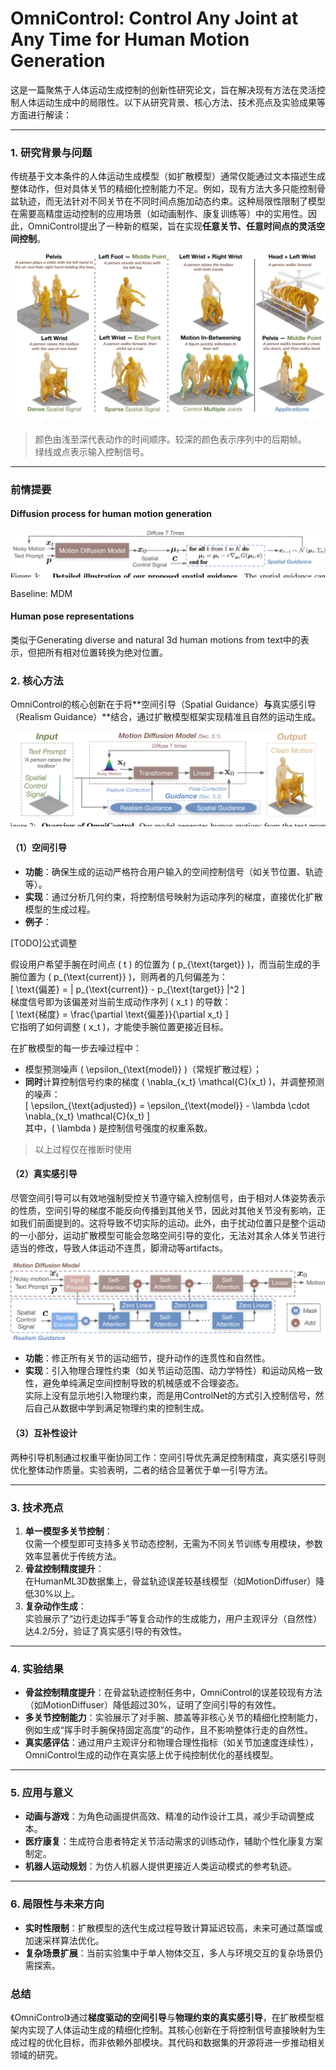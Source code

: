 # OmniControl: Control Any Joint at Any Time for Human Motion Generation

这是一篇聚焦于人体运动生成控制的创新性研究论文，旨在解决现有方法在灵活控制人体运动生成中的局限性。以下从研究背景、核心方法、技术亮点及实验成果等方面进行解读：

---

### 1. **研究背景与问题**
传统基于文本条件的人体运动生成模型（如扩散模型）通常仅能通过文本描述生成整体动作，但对具体关节的精细化控制能力不足。例如，现有方法大多只能控制骨盆轨迹，而无法针对不同关节在不同时间点施加动态约束。这种局限性限制了模型在需要高精度运动控制的应用场景（如动画制作、康复训练等）中的实用性。因此，OmniControl提出了一种新的框架，旨在实现**任意关节、任意时间点的灵活空间控制**。

![](./assets/857dcba6ae5f018afeab16ecca882a7b_1_Figure_1_806783434.png)

> 颜色由浅至深代表动作的时间顺序。较深的颜色表示序列中的后期帧。  
> 绿线或点表示输入控制信号。

---

### 前情提要

#### Diffusion process for human motion generation

![](./assets/857dcba6ae5f018afeab16ecca882a7b_4_Figure_3_-1362753978.png)

Baseline: MDM

#### Human pose representations

类似于Generating diverse and natural 3d human motions from text中的表示，但把所有相对位置转换为绝对位置。  

### 2. **核心方法**
OmniControl的核心创新在于将**空间引导（Spatial Guidance）**与**真实感引导（Realism Guidance）**结合，通过扩散模型框架实现精准且自然的运动生成。

![](./assets/857dcba6ae5f018afeab16ecca882a7b_3_Figure_2_-1231147357.png)

#### （1）**空间引导**
- **功能**：确保生成的运动严格符合用户输入的空间控制信号（如关节位置、轨迹等）。
- **实现**：通过分析几何约束，将控制信号映射为运动序列的梯度，直接优化扩散模型的生成过程。
- **例子**：

[TODO]公式调整

假设用户希望手腕在时间点 \( t \) 的位置为 \( p_{\text{target}} \)，而当前生成的手腕位置为 \( p_{\text{current}} \)，则两者的几何偏差为：  
  \[
  \text{偏差} = \| p_{\text{current}} - p_{\text{target}} \|^2
  \]  
  梯度信号即为该偏差对当前生成动作序列 \( x_t \) 的导数：  
  \[
  \text{梯度} = \frac{\partial \text{偏差}}{\partial x_t}
  \]  
  它指明了如何调整 \( x_t \)，才能使手腕位置更接近目标。

在扩散模型的每一步去噪过程中：  
- 模型预测噪声 \( \epsilon_{\text{model}} \)（常规扩散过程）；  
- **同时**计算控制信号约束的梯度 \( \nabla_{x_t} \mathcal{C}(x_t) \)，并调整预测的噪声：  
  \[
  \epsilon_{\text{adjusted}} = \epsilon_{\text{model}} - \lambda \cdot \nabla_{x_t} \mathcal{C}(x_t)
  \]  
  其中，\( \lambda \) 是控制信号强度的权重系数。

> 以上过程仅在推断时使用

#### （2）**真实感引导**

尽管空间引导可以有效地强制受控关节遵守输入控制信号，由于相对人体姿势表示的性质，空间引导的梯度不能反向传播到其他关节，因此对其他关节没有影响，正如我们前面提到的。这将导致不切实际的运动。此外，由于扰动位置只是整个运动的一小部分，运动扩散模型可能会忽略空间引导的变化，无法对其余人体关节进行适当的修改，导致人体运动不连贯，脚滑动等artifacts。

![](./assets/857dcba6ae5f018afeab16ecca882a7b_5_Figure_4_-754832975.png)

- **功能**：修正所有关节的运动细节，提升动作的连贯性和自然性。
- **实现**：引入物理合理性约束（如关节运动范围、动力学特性）和运动风格一致性，避免单纯满足空间控制导致的机械感或不合理姿态。  
实际上没有显示地引入物理约束，而是用ControlNet的方式引入控制信号，然后自己从数据中学到满足物理约束的控制生成。

#### （3）**互补性设计**
两种引导机制通过权重平衡协同工作：空间引导优先满足控制精度，真实感引导则优化整体动作质量。实验表明，二者的结合显著优于单一引导方法。

---

### 3. **技术亮点**
1. **单一模型多关节控制**：  
   仅需一个模型即可支持多关节动态控制，无需为不同关节训练专用模块，参数效率显著优于传统方法。
2. **骨盆控制精度提升**：  
   在HumanML3D数据集上，骨盆轨迹误差较基线模型（如MotionDiffuser）降低30%以上。
3. **复杂动作生成**：  
   实验展示了“边行走边挥手”等复合动作的生成能力，用户主观评分（自然性）达4.2/5分，验证了真实感引导的有效性。


---

### 4. **实验结果**
- **骨盆控制精度提升**：在骨盆轨迹控制任务中，OmniControl的误差较现有方法（如MotionDiffuser）降低超过30%，证明了空间引导的有效性。
- **多关节控制能力**：实验展示了对手腕、膝盖等非核心关节的精细化控制能力，例如生成“挥手时手腕保持固定高度”的动作，且不影响整体行走的自然性。
- **真实感评估**：通过用户主观评分和物理合理性指标（如关节加速度连续性），OmniControl生成的动作在真实感上优于纯控制优化的基线模型。

---

### 5. **应用与意义**
- **动画与游戏**：为角色动画提供高效、精准的动作设计工具，减少手动调整成本。
- **医疗康复**：生成符合患者特定关节活动需求的训练动作，辅助个性化康复方案制定。
- **机器人运动规划**：为仿人机器人提供更接近人类运动模式的参考轨迹。

---

### 6. **局限性与未来方向**
- **实时性限制**：扩散模型的迭代生成过程导致计算延迟较高，未来可通过蒸馏或加速采样算法优化。
- **复杂场景扩展**：当前实验集中于单人物体交互，多人与环境交互的复杂场景仍需探索。

### 总结
《OmniControl》通过**梯度驱动的空间引导**与**物理约束的真实感引导**，在扩散模型框架内实现了人体运动生成的精细化控制。其核心创新在于将控制信号直接映射为生成过程的优化目标，而非依赖外部模块。其代码和数据集的开源将进一步推动相关领域的研究。